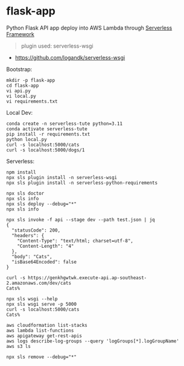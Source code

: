 # flask-app

Python Flask API app deploy into AWS Lambda through [Serverless Framework](../../sls/README.md)

> plugin used: serverless-wsgi
- https://github.com/logandk/serverless-wsgi

Bootstrap:
```
mkdir -p flask-app
cd flask-app
vi api.py
vi local.py
vi requirements.txt
```

Local Dev:
```
conda create -n serverless-tute python=3.11
conda activate serverless-tute
pip install -r requirements.txt
python local.py
curl -s localhost:5000/cats
curl -s localhost:5000/dogs/1
```

Serverless:
```
npm install
npx sls plugin install -n serverless-wsgi
npx sls plugin install -n serverless-python-requirements

npx sls doctor
npx sls info
npx sls deploy --debug="*"
npx sls info

npx sls invoke -f api --stage dev --path test.json | jq
{
  "statusCode": 200,
  "headers": {
    "Content-Type": "text/html; charset=utf-8",
    "Content-Length": "4"
  },
  "body": "Cats",
  "isBase64Encoded": false
}

curl -s https://genkhgwtwk.execute-api.ap-southeast-2.amazonaws.com/dev/cats
Cats%

npx sls wsgi --help
npx sls wsgi serve -p 5000
curl -s localhost:5000/cats
Cats%

aws cloudformation list-stacks
aws lambda list-functions
aws apigateway get-rest-apis
aws logs describe-log-groups --query 'logGroups[*].logGroupName'
aws s3 ls

npx sls remove --debug="*"
```

